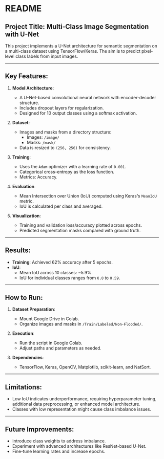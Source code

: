 # README

## Project Title: Multi-Class Image Segmentation with U-Net

This project implements a U-Net architecture for semantic segmentation on a multi-class dataset using TensorFlow/Keras. The aim is to predict pixel-level class labels from input images.

---

## Key Features:
1. **Model Architecture**:
   - A U-Net-based convolutional neural network with encoder-decoder structure.
   - Includes dropout layers for regularization.
   - Designed for 10 output classes using a softmax activation.

2. **Dataset**:
   - Images and masks from a directory structure:
     - Images: `/image/`
     - Masks: `/mask/`
   - Data is resized to `(256, 256)` for consistency.

3. **Training**:
   - Uses the `Adam` optimizer with a learning rate of `0.001`.
   - Categorical cross-entropy as the loss function.
   - Metrics: Accuracy.

4. **Evaluation**:
   - Mean Intersection over Union (IoU) computed using Keras's `MeanIoU` metric.
   - IoU is calculated per class and averaged.

5. **Visualization**:
   - Training and validation loss/accuracy plotted across epochs.
   - Predicted segmentation masks compared with ground truth.

---

## Results:
- **Training**: Achieved 62% accuracy after 5 epochs.
- **IoU**:
  - Mean IoU across 10 classes: ~5.9%.
  - IoU for individual classes ranges from `0.0` to `0.59`.

---

## How to Run:
1. **Dataset Preparation**:
   - Mount Google Drive in Colab.
   - Organize images and masks in `/Train/Labeled/Non-Flooded/`.

2. **Execution**:
   - Run the script in Google Colab.
   - Adjust paths and parameters as needed.

3. **Dependencies**:
   - TensorFlow, Keras, OpenCV, Matplotlib, scikit-learn, and NatSort.

---

## Limitations:
- Low IoU indicates underperformance, requiring hyperparameter tuning, additional data preprocessing, or enhanced model architecture.
- Classes with low representation might cause class imbalance issues.

---

## Future Improvements:
- Introduce class weights to address imbalance.
- Experiment with advanced architectures like ResNet-based U-Net.
- Fine-tune learning rates and increase epochs.

